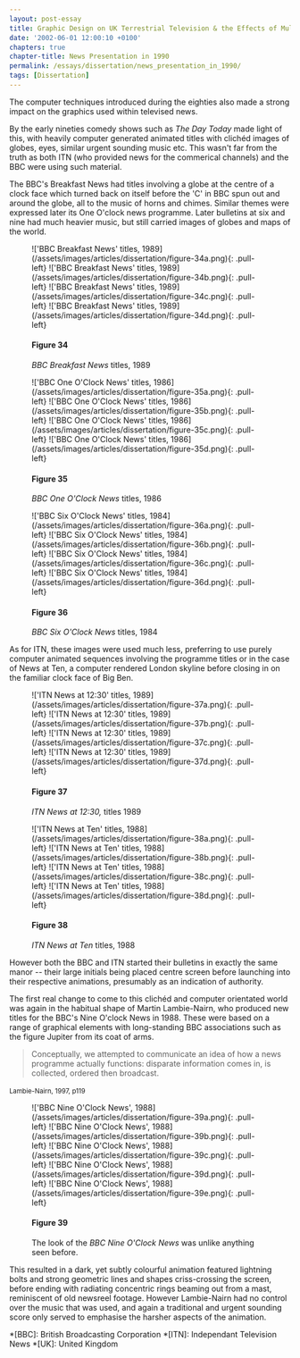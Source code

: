 ```yaml
---
layout: post-essay
title: Graphic Design on UK Terrestrial Television & the Effects of Multi-Channel Growth
date: '2002-06-01 12:00:10 +0100'
chapters: true
chapter-title: News Presentation in 1990
permalink: /essays/dissertation/news_presentation_in_1990/
tags: [Dissertation]
---
```

The computer techniques introduced during the eighties also made a strong impact on the graphics used within televised news.

By the early nineties comedy shows such as <cite>The Day Today</cite> made light of this, with heavily computer generated animated titles with clichéd images of globes, eyes, similar urgent sounding music etc. This wasn't far from the truth as both ITN (who provided news for the commerical channels) and the BBC were using such material.

The BBC's Breakfast News had titles involving a globe at the centre of a clock face which turned back on itself before the 'C' in BBC spun out and around the globe, all to the music of horns and chimes. Similar themes were expressed later its One O'clock news programme. Later bulletins at six and nine had much heavier music, but still carried images of globes and maps of the world.

<figure id="figure-34">
    !['BBC Breakfast News' titles, 1989](/assets/images/articles/dissertation/figure-34a.png){: .pull-left}
    !['BBC Breakfast News' titles, 1989](/assets/images/articles/dissertation/figure-34b.png){: .pull-left}
    !['BBC Breakfast News' titles, 1989](/assets/images/articles/dissertation/figure-34c.png){: .pull-left}
    !['BBC Breakfast News' titles, 1989](/assets/images/articles/dissertation/figure-34d.png){: .pull-left}
    <figcaption>
        <h4>Figure 34</h4>
        <p><cite>BBC Breakfast News</cite> titles, 1989</p>
    </figcaption>
</figure>

<figure id="figure-35">
    !['BBC One O'Clock News' titles, 1986](/assets/images/articles/dissertation/figure-35a.png){: .pull-left}
    !['BBC One O'Clock News' titles, 1986](/assets/images/articles/dissertation/figure-35b.png){: .pull-left}
    !['BBC One O'Clock News' titles, 1986](/assets/images/articles/dissertation/figure-35c.png){: .pull-left}
    !['BBC One O'Clock News' titles, 1986](/assets/images/articles/dissertation/figure-35d.png){: .pull-left}
    <figcaption>
        <h4>Figure 35</h4>
        <p><cite>BBC One O'Clock News</cite> titles, 1986</p>
    </figcaption>
</figure>

<figure id="figure-36">
    !['BBC Six O'Clock News' titles, 1984](/assets/images/articles/dissertation/figure-36a.png){: .pull-left}
    !['BBC Six O'Clock News' titles, 1984](/assets/images/articles/dissertation/figure-36b.png){: .pull-left}
    !['BBC Six O'Clock News' titles, 1984](/assets/images/articles/dissertation/figure-36c.png){: .pull-left}
    !['BBC Six O'Clock News' titles, 1984](/assets/images/articles/dissertation/figure-36d.png){: .pull-left}
    <figcaption>
        <h4>Figure 36</h4>
        <p><cite>BBC Six O'Clock News</cite> titles, 1984</p>
    </figcaption>
</figure>

As for ITN, these images were used much less, preferring to use purely computer animated sequences involving the programme titles or in the case of News at Ten, a computer rendered London skyline before closing in on the familiar clock face of Big Ben.

<figure id="figure-37">
    !['ITN News at 12:30' titles, 1989](/assets/images/articles/dissertation/figure-37a.png){: .pull-left}
    !['ITN News at 12:30' titles, 1989](/assets/images/articles/dissertation/figure-37b.png){: .pull-left}
    !['ITN News at 12:30' titles, 1989](/assets/images/articles/dissertation/figure-37c.png){: .pull-left}
    !['ITN News at 12:30' titles, 1989](/assets/images/articles/dissertation/figure-37d.png){: .pull-left}
    <figcaption>
        <h4>Figure 37</h4>
        <p><cite>ITN News at 12:30,</cite> titles 1989</p>
    </figcaption>
</figure>

<figure id="figure-38">
    !['ITN News at Ten' titles, 1988](/assets/images/articles/dissertation/figure-38a.png){: .pull-left}
    !['ITN News at Ten' titles, 1988](/assets/images/articles/dissertation/figure-38b.png){: .pull-left}
    !['ITN News at Ten' titles, 1988](/assets/images/articles/dissertation/figure-38c.png){: .pull-left}
    !['ITN News at Ten' titles, 1988](/assets/images/articles/dissertation/figure-38d.png){: .pull-left}
    <figcaption>
        <h4>Figure 38</h4>
        <p><cite>ITN News at Ten</cite> titles, 1988</p>
    </figcaption>
</figure>

However both the BBC and ITN started their bulletins in exactly the same manor -- their large initials being placed centre screen before launching into their respective animations, presumably as an indication of authority.

The first real change to come to this clichéd and computer orientated world was again in the habitual shape of Martin Lambie-Nairn, who produced new titles for the BBC's Nine O'clock News in 1988. These were based on a range of graphical elements with long-standing BBC associations such as the figure Jupiter from its coat of arms.

  > Conceptually, we attempted to communicate an idea of how a news programme actually functions: disparate information comes in, is collected, ordered then broadcast.

<small>Lambie-Nairn, 1997, p119</small>

<figure id="figure-39">
    !['BBC Nine O'Clock News', 1988](/assets/images/articles/dissertation/figure-39a.png){: .pull-left}
    !['BBC Nine O'Clock News', 1988](/assets/images/articles/dissertation/figure-39b.png){: .pull-left}
    !['BBC Nine O'Clock News', 1988](/assets/images/articles/dissertation/figure-39c.png){: .pull-left} 
    !['BBC Nine O'Clock News', 1988](/assets/images/articles/dissertation/figure-39d.png){: .pull-left} 
    !['BBC Nine O'Clock News', 1988](/assets/images/articles/dissertation/figure-39e.png){: .pull-left}
    <figcaption>
        <h4>Figure 39</h4>
        <p>The look of the <cite>BBC Nine O'Clock News</cite> was unlike anything seen before.</p>
    </figcaption>
</figure>

This resulted in a dark, yet subtly colourful animation featured lightning bolts and strong geometric lines and shapes criss-crossing the screen, before ending with radiating concentric rings beaming out from a mast, reminiscent of old newsreel footage. However Lambie-Nairn had no control over the music that was used, and again a traditional and urgent sounding score only served to emphasise the harsher aspects of the animation.

*[BBC]: British Broadcasting Corporation
*[ITN]: Independant Television News
*[UK]: United Kingdom
